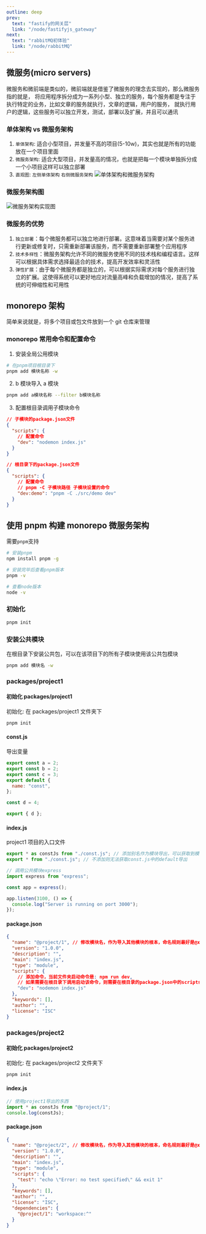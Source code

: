 ```yaml
---
outline: deep
prev:
  text: "fastify的网关层"
  link: "/node/fastifyjs_gateway"
next:
  text: "rabbitMQ初体验"
  link: "/node/rabbitMQ"
---
```


## 微服务(micro servers)

微服务和微前端是类似的，微前端就是借鉴了微服务的理念去实现的，那么微服务指的就是，
将应用程序拆分成为一系列小型、独立的服务，每个服务都是专注于执行特定的业务，比如文章的服务就执行，文章的逻辑，用户的服务，
就执行用户的逻辑，这些服务可以独立开发，测试，部署以及扩展，并且可以通讯

### 单体架构 vs 微服务架构

1. `单体架构`: 适合小型项目，并发量不高的项目(5-10w)，其实也就是所有的功能放在一个项目里面
2. `微服务架构`: 适合大型项目，并发量高的情况，也就是把每一个模块单独拆分成一个小项目这样可以独立部署
3. `直观图`: `左侧单体架构` `右侧微服务架构`
   ![单体架构和微服务架构](/单体架构和微服务架构.jpg)

### 微服务架构图

![微服务架构实现图](/微服务架构实现图.jpg)

### 微服务的优势

1. `独立部署`：每个微服务都可以独立地进行部署。这意味着当需要对某个服务进行更新或修复时，只需重新部署该服务，而不需要重新部署整个应用程序
2. `技术多样性`：微服务架构允许不同的微服务使用不同的技术栈和编程语言。这样可以根据具体需求选择最适合的技术，提高开发效率和灵活性
3. `弹性扩展`：由于每个微服务都是独立的，可以根据实际需求对每个服务进行独立的扩展。这使得系统可以更好地应对流量高峰和负载增加的情况，提高了系统的可伸缩性和可用性

## monorepo 架构

简单来说就是，将多个项目或包文件放到一个 git 仓库来管理

### monorepo 常用命令和配置命令

1. 安装全局公用模块

```sh
# 在pnpm项目根目录下
pnpm add 模块名称 -w
```

2. b 模块导入 a 模块

```sh
pnpm add a模块名称 --filter b模块名称
```

3. 配置根目录调用子模块命令

```json
// 子模块的package.json文件
{
  "scripts": {
    // 配置命令
    "dev": "nodemon index.js"
  }
}
```

```json
// 根目录下的package.json文件
{
  "scripts": {
    // 配置命令
    // pnpm -C 子模块路径 子模块设置的命令
    "dev:demo": "pnpm -C ./src/demo dev"
  }
}
```

## 使用 pnpm 构建 monorepo 微服务架构

需要`pnpm`支持

```sh
# 安装pnpm
npm install pnpm -g

# 安装完毕后查看pnpm版本
pnpm -v

# 查看node版本
node -v
```

### 初始化

```sh
pnpm init
```

### 安装公共模块

在根目录下安装公共包，可以在该项目下的所有子模块使用该公共包模块

```sh
pnpm add 模块名 -w
```

### packages/project1

#### 初始化 packages/project1

初始化: 在 packages/project1 文件夹下

```sh
pnpm init
```

#### const.js

导出变量

```js
export const a = 2;
export const b = 2;
export const c = 3;
export default {
  name: "const",
};

const d = 4;

export { d };
```

#### index.js

project1 项目的入口文件

```js
export * as constJs from "./const.js"; // 添加别名作为模块导出，可以获取到模块中的default导出
export * from "./const.js"; // 不添加则无法获取const.js中的default导出

// 调用公共模块express
import express from "express";

const app = express();

app.listen(3100, () => {
  console.log("Server is running on port 3000");
});
```

#### package.json

```json
{
  "name": "@project/1", // 修改模块名，作为导入其他模块的根本，命名规则最好是@xxx/xxxx
  "version": "1.0.0",
  "description": "",
  "main": "index.js",
  "type": "module",
  "scripts": {
    // 添加命令，当前文件夹启动命令是: npm run dev,
    // 如果需要在根目录下调用启动该命令，则需要在根目录的package.json中的scripts配置 "启动命名": "pnpm -C 目标项目路径 目标项目的命令"
    "dev": "nodemon index.js"
  },
  "keywords": [],
  "author": "",
  "license": "ISC"
}
```

### packages/project2

#### 初始化 packages/project2

初始化: 在 packages/project2 文件夹下

```sh
pnpm init
```

#### index.js

```js
// 使用project1导出的东西
import * as constJs from "@project/1";
console.log(constJs);
```

#### package.json

```json
{
  "name": "@project/2", // 修改模块名，作为导入其他模块的根本，命名规则最好是@xxx/xxxx
  "version": "1.0.0",
  "description": "",
  "main": "index.js",
  "type": "module",
  "scripts": {
    "test": "echo \"Error: no test specified\" && exit 1"
  },
  "keywords": [],
  "author": "",
  "license": "ISC",
  "dependencies": {
    "@project/1": "workspace:^"
  }
}
```
